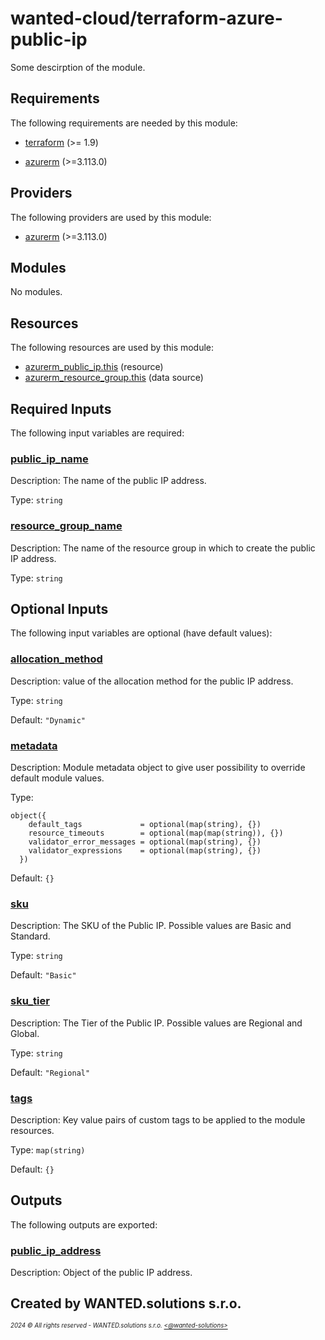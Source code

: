 <!-- BEGIN_TF_DOCS -->
# wanted-cloud/terraform-azure-public-ip

Some descirption of the module.

## Requirements

The following requirements are needed by this module:

- <a name="requirement_terraform"></a> [terraform](#requirement\_terraform) (>= 1.9)

- <a name="requirement_azurerm"></a> [azurerm](#requirement\_azurerm) (>=3.113.0)

## Providers

The following providers are used by this module:

- <a name="provider_azurerm"></a> [azurerm](#provider\_azurerm) (>=3.113.0)

## Modules

No modules.

## Resources

The following resources are used by this module:

- [azurerm_public_ip.this](https://registry.terraform.io/providers/hashicorp/azurerm/latest/docs/resources/public_ip) (resource)
- [azurerm_resource_group.this](https://registry.terraform.io/providers/hashicorp/azurerm/latest/docs/data-sources/resource_group) (data source)

## Required Inputs

The following input variables are required:

### <a name="input_public_ip_name"></a> [public\_ip\_name](#input\_public\_ip\_name)

Description: The name of the public IP address.

Type: `string`

### <a name="input_resource_group_name"></a> [resource\_group\_name](#input\_resource\_group\_name)

Description: The name of the resource group in which to create the public IP address.

Type: `string`

## Optional Inputs

The following input variables are optional (have default values):

### <a name="input_allocation_method"></a> [allocation\_method](#input\_allocation\_method)

Description: value of the allocation method for the public IP address.

Type: `string`

Default: `"Dynamic"`

### <a name="input_metadata"></a> [metadata](#input\_metadata)

Description: Module metadata object to give user possibility to override default module values.

Type:

```hcl
object({
    default_tags             = optional(map(string), {})
    resource_timeouts        = optional(map(map(string)), {})
    validator_error_messages = optional(map(string), {})
    validator_expressions    = optional(map(string), {})
  })
```

Default: `{}`

### <a name="input_sku"></a> [sku](#input\_sku)

Description: The SKU of the Public IP. Possible values are Basic and Standard.

Type: `string`

Default: `"Basic"`

### <a name="input_sku_tier"></a> [sku\_tier](#input\_sku\_tier)

Description: The Tier of the Public IP. Possible values are Regional and Global.

Type: `string`

Default: `"Regional"`

### <a name="input_tags"></a> [tags](#input\_tags)

Description: Key value pairs of custom tags to be applied to the module resources.

Type: `map(string)`

Default: `{}`

## Outputs

The following outputs are exported:

### <a name="output_public_ip_address"></a> [public\_ip\_address](#output\_public\_ip\_address)

Description: Object of the public IP address.

Created by WANTED.solutions s.r.o.
---
<sup><sub>_2024 &copy; All rights reserved - WANTED.solutions s.r.o. [<@wanted-solutions>](https://github.com/wanted-solutions)_</sub></sup>
<!-- END_TF_DOCS -->